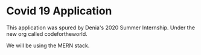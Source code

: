 # Covid 19 Application

This application was spured by Denia's 2020 Summer Internship. Under the new org called codefortheworld. 

We will be using the MERN stack. 
